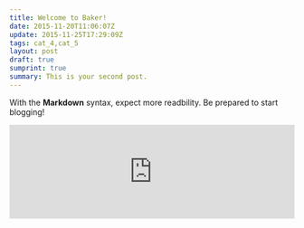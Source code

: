 ```yaml
---
title: Welcome to Baker!
date: 2015-11-20T11:06:07Z
update: 2015-11-25T17:29:09Z
tags: cat_4,cat_5
layout: post
draft: true
sumprint: true
summary: This is your second post.
---
```


With the **Markdown** syntax, expect more readbility. Be prepared to start blogging!

<iframe width="100%" height="166" scrolling="no" frameborder="no" src="https://w.soundcloud.com/player/?url=https%3A//api.soundcloud.com/tracks/121515363&color=ff5500"></iframe>
